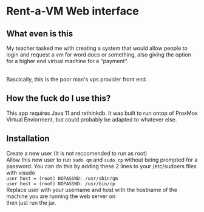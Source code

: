 # Rent-a-VM Web interface
## What even is this
My teacher tasked me with creating a system that would allow people to login and request a vm for word docs or something, also giving the option for a higher end virtual machine for a "payment".<br><br>

Bascically, this is the poor man's vps provider front end.

## How the fuck do I use this?
This app requires Java 11 and rethinkdb. It was built to run ontop of ProxMox Virtual Enviorment, but could probably be adapted to whatever else.

## Installation
Create a new user (It is not reccomended to run as root)<br>
Allow this new user to run ``sudo qm`` and ``sudo cp`` without being prompted for a password. You can do this by adding these 2 lines to your /etc/sudoers files with visudo<br>
```user host = (root) NOPASSWD: /usr/sbin/qm```<br>```user host = (root) NOPASSWD: /usr/bin/cp```<br>
Replace user with your username and host with the hostname of the machine you are running the web server on<br>
then just run the jar.